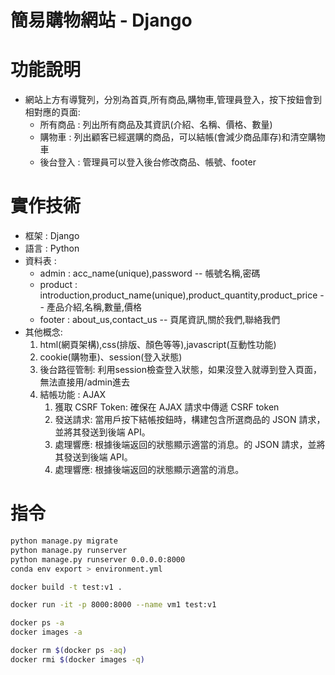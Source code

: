 簡易購物網站 - Django
===
# 功能說明
- 網站上方有導覽列，分別為首頁,所有商品,購物車,管理員登入，按下按鈕會到相對應的頁面:
    - 所有商品 : 列出所有商品及其資訊(介紹、名稱、價格、數量)
    - 購物車 : 列出顧客已經選購的商品，可以結帳(會減少商品庫存)和清空購物車
    - 後台登入 : 管理員可以登入後台修改商品、帳號、footer

# 實作技術
- 框架 : Django
- 語言 : Python
- 資料表 : 
  - admin   : acc_name(unique),password -- 帳號名稱,密碼
  - product : introduction,product_name(unique),product_quantity,product_price -- 產品介紹,名稱,數量,價格
  - footer  : about_us,contact_us -- 頁尾資訊,關於我們,聯絡我們
- 其他概念:
    1. html(網頁架構),css(排版、顏色等等),javascript(互動性功能)
    2. cookie(購物車)、session(登入狀態)
    3. 後台路徑管制: 利用session檢查登入狀態，如果沒登入就導到登入頁面，無法直接用/admin進去
    4. 結帳功能 : AJAX
        1. 獲取 CSRF Token: 確保在 AJAX 請求中傳遞 CSRF token
        2. 發送請求: 當用戶按下結帳按鈕時，構建包含所選商品的 JSON 請求，並將其發送到後端 API。
        3. 處理響應: 根據後端返回的狀態顯示適當的消息。的 JSON 請求，並將其發送到後端 API。
        3. 處理響應: 根據後端返回的狀態顯示適當的消息。
# 指令
```bash
python manage.py migrate
python manage.py runserver       
python manage.py runserver 0.0.0.0:8000
conda env export > environment.yml     

docker build -t test:v1 .

docker run -it -p 8000:8000 --name vm1 test:v1

docker ps -a
docker images -a

docker rm $(docker ps -aq)
docker rmi $(docker images -q)

```
   